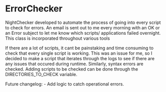 # ErrorChecker
NightChecker developed to automate the process of going into every script to check for errors. An email is sent out to me every morning with an OK or an Error subject to let me know which scripts/ applications failed overnight. This class is incorporated throughout various tools

If there are a lot of scripts, it cant be painstaking and time consuming to check that every single script is working. This was an issue for me, so I decided to make a script that iterates through the logs to see if there are any issues that occured during runtime. Similarly, syntax errors are checked.
Adding scripts to be checked can be done through the DIRECTORIES_TO_CHECK variable.

Future changelog:
    - Add logic to catch operational errors.
